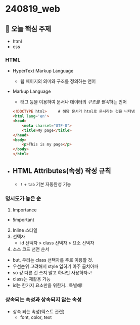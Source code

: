 # 240819_web

## 📌 오늘 핵심 주제
- html
- css

### HTML
- HyperText Markup Language
    - 웹 페이지의 의미와 구조를 정의하는 언어
- Markup Language
    - 태그 등을 이용하여 문서나 데이터의 *구조를 명시*하는 언어

    ```html
    <!DOCTYPE html>     # 해당 문서가 html로 문서라는 것을 나타냄
    <html lang='en'>
    <head>
        <meta charset="UTF-8">
        <title>My page</title>
    </head>
    <body>
        <p>This is my page</p>
    </body>
    </html>
    ```

- HTML Attributes(속성) 작성 규칙
    - 
    - `!` + `tab` 기본 자동완성 기능

### 명시도가 높은 순
1. Importance
- !important
2. Inline 스타일
3. 선택자
    - id 선택자 > class 선택자 > 요소 선택자
4. 소스 코드 선언 순서

- but, 우리는 class 선택자를 주로 이용할 것. 
- 우선순위 고려해서 style 입히기 아주 골치아파
- so 걍 다른 건 쓰지 말고 하나만 사용하자~!
- class는 재활용 가능
- id는 한가지 요소만을 위한거.. 특별해!

### 상속되는 속성과 상속되지 않는 속성
- 상속 되는 속성(텍스트 관련)
    - font, color, text